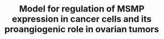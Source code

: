 ---
annotations:
- id: DOID:2394
  parent: disease of cellular proliferation
  type: Disease Ontology
  value: ovarian cancer
- id: PW:0000831
  parent: signaling pathway
  type: Pathway Ontology
  value: CC chemokine mediated signaling pathway
- id: CL:0000115
  parent: native cell
  type: Cell Type Ontology
  value: endothelial cell
- id: PW:0000605
  parent: disease pathway
  type: Pathway Ontology
  value: cancer pathway
authors:
- Khanspers
- Fehrhart
communities:
- CPTAC
description: Proposed model for regulation of MSMP expression in cancer cells under
  hypoxic conditions and the proangiogenic role of MSMP in ovarian tumors.  The recruitment
  of the transcriptional repressor CTCF to the MSMP enhancer region is regulated by
  changes in H3 acetylation of the MSMP enhancer. In hypoxic conditions, the repressor-enhancer
  binding is disrupted, leading to increased expression of MSMP. Secretion of MSMP
  triggers MAPK signaling in endothelial cells (presumably via CCR2 signaling), which
  promotes angiogenesis.   This suggests that MSMP inhibition in combination with
  antiangiogenesis drugs (anti-VEGF) could be a new strategy to overcome resistance
  to antiangiogenesis therapy.  Description adapted from Mitamura et al.
last-edited: 2019-11-29
ndex: f481becb-8b6a-11eb-9e72-0ac135e8bacf
organisms:
- Homo sapiens
redirect_from:
- /index.php/Pathway:WP4397
- /instance/WP4397
revision: null
schema-jsonld:
- '@context': https://schema.org/
  '@id': https://wikipathways.github.io/pathways/WP4397.html
  '@type': Dataset
  creator:
    '@type': Organization
    name: WikiPathways
  description: Proposed model for regulation of MSMP expression in cancer cells under
    hypoxic conditions and the proangiogenic role of MSMP in ovarian tumors.  The
    recruitment of the transcriptional repressor CTCF to the MSMP enhancer region
    is regulated by changes in H3 acetylation of the MSMP enhancer. In hypoxic conditions,
    the repressor-enhancer binding is disrupted, leading to increased expression of
    MSMP. Secretion of MSMP triggers MAPK signaling in endothelial cells (presumably
    via CCR2 signaling), which promotes angiogenesis.   This suggests that MSMP inhibition
    in combination with antiangiogenesis drugs (anti-VEGF) could be a new strategy
    to overcome resistance to antiangiogenesis therapy.  Description adapted from
    Mitamura et al.
  keywords:
  - Angiogenesis
  - CCR2
  - CTCF
  - MAPK Signaling
  - MSMP
  license: CC0
  name: Model for regulation of MSMP expression in cancer cells and its proangiogenic
    role in ovarian tumors
seo: CreativeWork
title: Model for regulation of MSMP expression in cancer cells and its proangiogenic
  role in ovarian tumors
wpid: WP4397
---